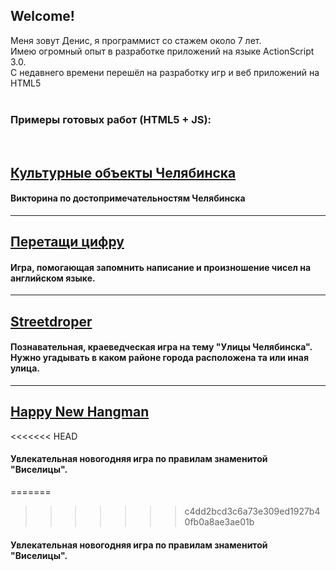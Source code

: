 ## Welcome!

Меня зовут Денис, я программист со стажем около 7 лет.<br> 
Имею огромный опыт в разработке приложений на языке ActionScript 3.0.<br>
С недавнего времени перешёл на разработку игр и веб приложений на HTML5<br>
<br>
### Примеры готовых работ (HTML5 + JS):
<br>
<h2><a href="https://denisbaev.github.io/Objects74">Культурные объекты Челябинска</a></h2> 


#### Викторина по достопримечательностям Челябинска

___

<h2><a href="https://denisbaev.github.io/ddnumbers"> Перетащи цифру</a></h2> 


#### Игра, помогающая запомнить написание и произношение чисел на английском языке.

___

<h2><a href="https://denisbaev.github.io/streetsdrop74"> Streetdroper</a></h2>


#### Познавательная, краеведческая игра на тему "Улицы Челябинска". Нужно угадывать в каком районе города расположена та или иная улица.

___

<h2><a href="https://denisbaev.github.io/happyhangman">Happy New Hangman</a></h2>
<<<<<<< HEAD


#### Увлекательная новогодняя игра по правилам знаменитой "Виселицы".
=======
>>>>>>> c4dd2bcd3c6a73e309ed1927b40fb0a8ae3ae01b


#### Увлекательная новогодняя игра по правилам знаменитой "Виселицы".
